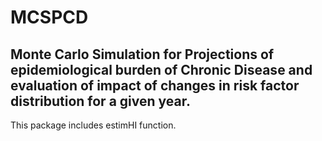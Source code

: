 # MCSPCD

## Monte Carlo Simulation for Projections of epidemiological burden of Chronic Disease and evaluation of impact of changes in risk factor distribution for a given year.

This package includes estimHI function.

